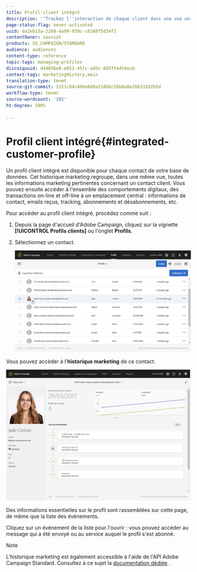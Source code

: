 ```yaml
---
title: Profil client intégré
description: '"Trackez l''interaction de chaque client dans une vue unique : le profil client intégré d''Adobe Campaign est mis à jour tout au long du cycle de vie du client."'
page-status-flag: never-activated
uuid: da2eb13a-2268-4a99-939c-c6388f5d34f3
contentOwner: sauviat
products: SG_CAMPAIGN/STANDARD
audience: audiences
content-type: reference
topic-tags: managing-profiles
discoiquuid: d44656e8-e652-45fc-a05c-0d5ffe456ecb
context-tags: marketingHistory,main
translation-type: tm+mt
source-git-commit: 1321c84c49de6d9a318bbc5bb8a0e28b332d2b5d
workflow-type: tm+mt
source-wordcount: '182'
ht-degree: 100%

---
```



# Profil client intégré{#integrated-customer-profile}

Un profil client intégré est disponible pour chaque contact de votre base de données. Cet historique marketing regroupe, dans une même vue, toutes les informations marketing pertinentes concernant un contact client. Vous pouvez ensuite accéder à l&#39;ensemble des comportements digitaux, des transactions on-line et off-line à un emplacement central : informations de contact, emails reçus, tracking, abonnements et désabonnements, etc.

Pour accéder au profil client intégré, procédez comme suit :

1. Depuis la page d&#39;accueil d&#39;Adobe Campaign, cliquez sur la vignette **[!UICONTROL Profils clients]** ou l&#39;onglet **Profils**.
1. Sélectionnez un contact.

   ![](assets/mkt_hist_access.png)

Vous pouvez accéder à l&#39;**historique marketing** de ce contact.

![](assets/mkt_hist_view.png)

Des informations essentielles sur le profil sont rassemblées sur cette page, de même que la liste des événements.

Cliquez sur un événement de la liste pour l&#39;ouvrir : vous pouvez accéder au message qui a été envoyé ou au service auquel le profil s&#39;est abonné.

>[!NOTE]
>
>L&#39;historique marketing est également accessible à l&#39;aide de l&#39;API Adobe Campaign Standard. Consultez à ce sujet la [documentation dédiée](../../api/using/interacting-with-marketing-history.md) .
